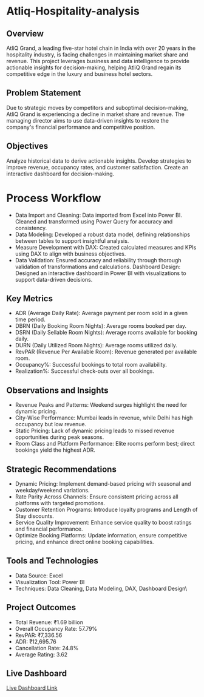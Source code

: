 # Atliq-Hospitality-analysis

## Overview
AtliQ Grand, a leading five-star hotel chain in India with over 20 years in the hospitality industry, is facing challenges in maintaining market share and revenue. This project leverages business and data intelligence to provide actionable insights for decision-making, helping AtliQ Grand regain its competitive edge in the luxury and business hotel sectors.

## Problem Statement
Due to strategic moves by competitors and suboptimal decision-making, AtliQ Grand is experiencing a decline in market share and revenue. The managing director aims to use data-driven insights to restore the company's financial performance and competitive position.

## Objectives
Analyze historical data to derive actionable insights.
Develop strategies to improve revenue, occupancy rates, and customer satisfaction.
Create an interactive dashboard for decision-making.

# Process Workflow
- Data Import and Cleaning:
Data imported from Excel into Power BI. Cleaned and transformed using Power Query for accuracy and consistency.
- Data Modeling:
Developed a robust data model, defining relationships between tables to support insightful analysis.
- Measure Development with DAX:
Created calculated measures and KPIs using DAX to align with business objectives.
-  Data Validation:
Ensured accuracy and reliability through thorough validation of transformations and calculations.
   Dashboard Design:
Designed an interactive dashboard in Power BI with visualizations to support data-driven decisions.

## Key Metrics
- ADR (Average Daily Rate): Average payment per room sold in a given time period.
- DBRN (Daily Booking Room Nights): Average rooms booked per day.
- DSRN (Daily Sellable Room Nights): Average rooms available for booking daily.
- DURN (Daily Utilized Room Nights): Average rooms utilized daily.
- RevPAR (Revenue Per Available Room): Revenue generated per available room.
- Occupancy%: Successful bookings to total room availability.
- Realization%: Successful check-outs over all bookings.

## Observations and Insights
- Revenue Peaks and Patterns: Weekend surges highlight the need for dynamic pricing.
- City-Wise Performance: Mumbai leads in revenue, while Delhi has high occupancy but low revenue.
- Static Pricing: Lack of dynamic pricing leads to missed revenue opportunities during peak seasons.
- Room Class and Platform Performance: Elite rooms perform best; direct bookings yield the highest ADR.

## Strategic Recommendations
- Dynamic Pricing: Implement demand-based pricing with seasonal and weekday/weekend variations.
- Rate Parity Across Channels: Ensure consistent pricing across all platforms with targeted promotions.
- Customer Retention Programs: Introduce loyalty programs and Length of Stay discounts.
- Service Quality Improvement: Enhance service quality to boost ratings and financial performance.
- Optimize Booking Platforms: Update information, ensure competitive pricing, and enhance direct online booking capabilities.

## Tools and Technologies
- Data Source: Excel
- Visualization Tool: Power BI
- Techniques: Data Cleaning, Data Modeling, DAX, Dashboard Design\

## Project Outcomes
- Total Revenue: ₹1.69 billion
- Overall Occupancy Rate: 57.79%
- RevPAR: ₹7,336.56
- ADR: ₹12,695.76
- Cancellation Rate: 24.8%
- Average Rating: 3.62

## Live Dashboard
[Live Dashboard Link](https://app.powerbi.com/view?r=eyJrIjoiNmQ3MTJmMmUtNDgyNy00MWRiLWEwNGItZjRlODBjNzdjMzMzIiwidCI6ImM2ZTU0OWIzLTVmNDUtNDAzMi1hYWU5LWQ0MjQ0ZGM1YjJjNCJ9)

